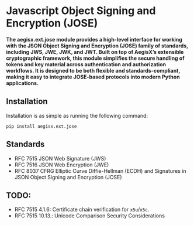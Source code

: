 # Javascript Object Signing and Encryption (JOSE)

**The aegisx.ext.jose module provides a high-level interface for working with
the JSON Object Signing and Encryption (JOSE) family of standards, including
JWS, JWE, JWK, and JWT. Built on top of AegisX’s extensible cryptographic
framework, this module simplifies the secure handling of tokens and key
material across authentication and authorization workflows. It is designed
to be both flexible and standards-compliant, making it easy to integrate
JOSE-based protocols into modern Python applications.**

## Installation

Installation is as simple as running the following command:

```
pip install aegisx.ext.jose
```

## Standards

- RFC 7515 JSON Web Signature (JWS)
- RFC 7516 JSON Web Encryption (JWE)
- RFC 8037 CFRG Elliptic Curve Diffie-Hellman (ECDH) and Signatures in JSON Object Signing and Encryption (JOSE)

## TODO:

- RFC 7515 4.1.6: Certificate chain verification for `x5u`/`x5c`.
- RFC 7515 10.13.: Unicode Comparison Security Considerations